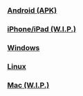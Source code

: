 ### [Android (APK)](https://github.com/thefireworld/fire/releases/download/android/app-release.apk)
### [iPhone/iPad (W.I.P.)]()
### [Windows](https://github.com/thefireworld/fire/releases/download/windows/release.zip)
### [Linux](https://github.com/thefireworld/fire/releases/download/linux/release.zip)
### [Mac (W.I.P.)]()
